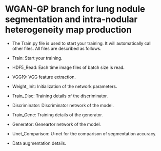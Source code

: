# WGAN-GP branch for lung nodule segmentation and intra-nodular heterogeneity map production

* The Train.py file is used to start your training. It will automatically call other files. All files are described as follows.

* Train: Start your training.

* HDF5_Read: Each time image files of batch size is read. 

* VGG19: VGG feature extraction.

* Weight_Init: Initialization of the network parameters.

* Train_Disc: Training details of the discriminator.

* Discriminator: Discriminator network of the model.

* Train_Gene: Training details of the generator.

* Generator: Geneartor network of the model.

* Unet_Comparison: U-net for the comparison of segmentation accuracy.

* Data augmentation details.
